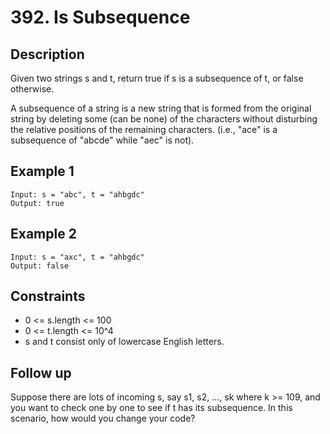 # 392. Is Subsequence

## Description
Given two strings s and t, return true if s is a subsequence of t, or false otherwise.

A subsequence of a string is a new string that is formed from the original string by deleting some (can be none) of the characters without disturbing the relative positions of the remaining characters. (i.e., "ace" is a subsequence of "abcde" while "aec" is not).

## Example 1
```
Input: s = "abc", t = "ahbgdc"
Output: true
```

## Example 2
```
Input: s = "axc", t = "ahbgdc"
Output: false
```

## Constraints
- 0 <= s.length <= 100
- 0 <= t.length <= 10^4
- s and t consist only of lowercase English letters.
 

## Follow up
Suppose there are lots of incoming s, say s1, s2, ..., sk where k >= 109, and you want to check one by one to see if t has its subsequence. In this scenario, how would you change your code?
